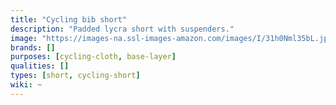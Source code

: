 ```yaml
---
title: "Cycling bib short"
description: "Padded lycra short with suspenders."
image: "https://images-na.ssl-images-amazon.com/images/I/31h0Nml35bL.jpg"
brands: []
purposes: [cycling-cloth, base-layer]
qualities: []
types: [short, cycling-short]
wiki: ~
---
```

